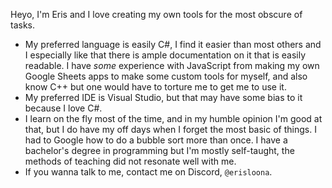 Heyo, I'm Eris and I love creating my own tools for the most obscure of tasks.<br />
- My preferred language is easily C#, I find it easier than most others and I especially like that there is ample documentation on it that is easily readable. I have *some* experience with JavaScript from making my own Google Sheets apps to make some custom tools for myself, and also know C++ but one would have to torture me to get me to use it.
- My preferred IDE is Visual Studio, but that may have some bias to it because I love C#.
- I learn on the fly most of the time, and in my humble opinion I'm good at that, but I do have my off days when I forget the most basic of things. I had to Google how to do a bubble sort more than once. I have a bachelor's degree in programming but I'm mostly self-taught, the methods of teaching did not resonate well with me.
- If you wanna talk to me, contact me on Discord, `@erisloona`.

<!---
ErisLoona/ErisLoona is a ✨ special ✨ repository because its `README.md` (this file) appears on your GitHub profile.
You can click the Preview link to take a look at your changes.
--->
